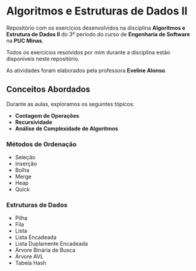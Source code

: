 # Algoritmos e Estruturas de Dados II
Repositório com os exercícios desenvolvidos na disciplina **Algoritmos e Estrutura de Dados II** do 3º período do curso de **Engenharia de Software** na **PUC Minas**.

Todos os exercícios resolvidos por mim durante a disciplina estão disponíveis neste repositório.

As atividades foram elaborados pela professora **Eveline Alonso**.

## Conceitos Abordados

Durante as aulas, exploramos os seguintes tópicos:

- **Contagem de Operações**
- **Recursividade**
- **Análise de Complexidade de Algoritmos**

### Métodos de Ordenação

- Seleção
- Inserção
- Bolha
- Merge
- Heap
- Quick

### Estruturas de Dados

- Pilha
- Fila
- Lista
- Lista Encadeada
- Lista Duplamente Encadeada
- Árvore Binária de Busca
- Árvore AVL
- Tabela Hash
